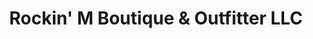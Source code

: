---
title: "Rockin' M Boutique & Outfitter LLC"
url: /george-west/rockin-m-boutique-und-outfitter-llc/
shop: Kleidung
---